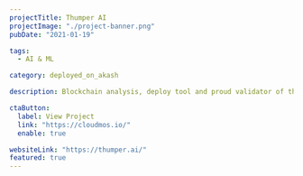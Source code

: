 ```yaml
---
projectTitle: Thumper AI
projectImage: "./project-banner.png"
pubDate: "2021-01-19"

tags:
  - AI & ML

category: deployed_on_akash

description: Blockchain analysis, deploy tool and proud validator of the Akash Network

ctaButton:
  label: View Project
  link: "https://cloudmos.io/"
  enable: true

websiteLink: "https://thumper.ai/"
featured: true
---
```

